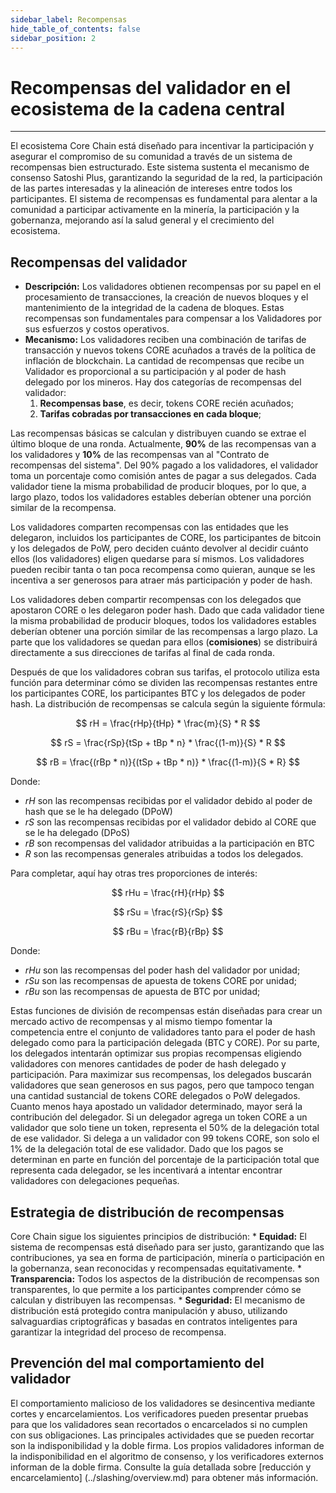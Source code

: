 ```yaml
---
sidebar_label: Recompensas
hide_table_of_contents: false
sidebar_position: 2
---
```


# Recompensas del validador en el ecosistema de la cadena central

---

El ecosistema Core Chain está diseñado para incentivar la participación y asegurar el compromiso de su comunidad a través de un sistema de recompensas bien estructurado. Este sistema sustenta el mecanismo de consenso Satoshi Plus, garantizando la seguridad de la red, la participación de las partes interesadas y la alineación de intereses entre todos los participantes. El sistema de recompensas es fundamental para alentar a la comunidad a participar activamente en la minería, la participación y la gobernanza, mejorando así la salud general y el crecimiento del ecosistema.

## Recompensas del validador

- **Descripción:** Los validadores obtienen recompensas por su papel en el procesamiento de transacciones, la creación de nuevos bloques y el mantenimiento de la integridad de la cadena de bloques. Estas recompensas son fundamentales para compensar a los Validadores por sus esfuerzos y costos operativos.
- **Mecanismo:** Los validadores reciben una combinación de tarifas de transacción y nuevos tokens CORE acuñados a través de la política de inflación de blockchain. La cantidad de recompensas que recibe un Validador es proporcional a su participación y al poder de hash delegado por los mineros. Hay dos categorías de recompensas del validador:
  1. **Recompensas base**, es decir, tokens CORE recién acuñados;
  2. **Tarifas cobradas por transacciones en cada bloque**;

Las recompensas básicas se calculan y distribuyen cuando se extrae el último bloque de una ronda. Actualmente, **90%** de las recompensas van a los validadores y **10%** de las recompensas van al "Contrato de recompensas del sistema". Del 90% pagado a los validadores, el validador toma un porcentaje como comisión antes de pagar a sus delegados. Cada validador tiene la misma probabilidad de producir bloques, por lo que, a largo plazo, todos los validadores estables deberían obtener una porción similar de la recompensa.

Los validadores comparten recompensas con las entidades que les delegaron, incluidos los participantes de CORE, los participantes de bitcoin y los delegados de PoW, pero deciden cuánto devolver al decidir cuánto ellos (los validadores) eligen quedarse para sí mismos. Los validadores pueden recibir tanta o tan poca recompensa como quieran, aunque se les incentiva a ser generosos para atraer más participación y poder de hash.

Los validadores deben compartir recompensas con los delegados que apostaron CORE o les delegaron poder hash. Dado que cada validador tiene la misma probabilidad de producir bloques, todos los validadores estables deberían obtener una porción similar de las recompensas a largo plazo. La parte que los validadores se quedan para ellos (**comisiones**) se distribuirá directamente a sus direcciones de tarifas al final de cada ronda.

Después de que los validadores cobran sus tarifas, el protocolo utiliza esta función para determinar cómo se dividen las recompensas restantes entre los participantes CORE, los participantes BTC y los delegados de poder hash. La distribución de recompensas se calcula según la siguiente fórmula:

$$
    rH = \frac{rHp}{tHp} * \frac{m}{S} * R
$$

$$
    rS = \frac{rSp}{tSp + tBp * n} * \frac{(1-m)}{S} * R
$$

$$
    rB = \frac{(rBp * n)}{(tSp + tBp * n)} * \frac{(1-m)}{S * R}
$$

Donde:

- $rH$ son las recompensas recibidas por el validador debido al poder de hash que se le ha delegado (DPoW)
- $rS$ son las recompensas recibidas por el validador debido al CORE que se le ha delegado (DPoS)
- $rB$ son recompensas del validador atribuidas a la participación en BTC
- $R$ son las recompensas generales atribuidas a todos los delegados.

Para completar, aquí hay otras tres proporciones de interés:

$$
    rHu = \frac{rH}{rHp}
$$

$$
    rSu = \frac{rS}{rSp}
$$

$$
    rBu = \frac{rB}{rBp}
$$

Donde:

- $rHu$ son las recompensas del poder hash del validador por unidad;
- $rSu$ son las recompensas de apuesta de tokens CORE por unidad;
- $rBu$ son las recompensas de apuesta de BTC por unidad;

Estas funciones de división de recompensas están diseñadas para crear un mercado activo de recompensas y al mismo tiempo fomentar la competencia entre el conjunto de validadores tanto para el poder de hash delegado como para la participación delegada (BTC y CORE). Por su parte, los delegados intentarán optimizar sus propias recompensas eligiendo validadores con menores cantidades de poder de hash delegado y participación. Para maximizar sus recompensas, los delegados buscarán validadores que sean generosos en sus pagos, pero que tampoco tengan una cantidad sustancial de tokens CORE delegados o PoW delegados. Cuanto menos haya apostado un validador determinado, mayor será la contribución del delegador. Si un delegador agrega un token CORE a un validador que solo tiene un token, representa el 50% de la delegación total de ese validador. Si delega a un validador con 99 tokens CORE, son solo el 1% de la delegación total de ese validador. Dado que los pagos se determinan en parte en función del porcentaje de la participación total que representa cada delegador, se les incentivará a intentar encontrar validadores con delegaciones pequeñas.

## Estrategia de distribución de recompensas

Core Chain sigue los siguientes principios de distribución:
\* **Equidad:** El sistema de recompensas está diseñado para ser justo, garantizando que las contribuciones, ya sea en forma de participación, minería o participación en la gobernanza, sean reconocidas y recompensadas equitativamente.
\* **Transparencia:** Todos los aspectos de la distribución de recompensas son transparentes, lo que permite a los participantes comprender cómo se calculan y distribuyen las recompensas.
\* **Seguridad:** El mecanismo de distribución está protegido contra manipulación y abuso, utilizando salvaguardias criptográficas y basadas en contratos inteligentes para garantizar la integridad del proceso de recompensa.

## Prevención del mal comportamiento del validador

El comportamiento malicioso de los validadores se desincentiva mediante cortes y encarcelamientos. Los verificadores pueden presentar pruebas para que los validadores sean recortados o encarcelados si no cumplen con sus obligaciones. Las principales actividades que se pueden recortar son la indisponibilidad y la doble firma. Los propios validadores informan de la indisponibilidad en el algoritmo de consenso, y los verificadores externos informan de la doble firma. Consulte la guía detallada sobre [reducción y encarcelamiento] (../slashing/overview.md) para obtener más información.
